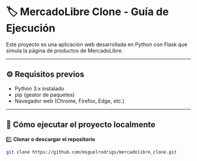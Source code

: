 # 🏷️ MercadoLibre Clone - Guía de Ejecución

Este proyecto es una aplicación web desarrollada en Python con Flask que simula la página de productos de MercadoLibre.

---

## ⚙️ Requisitos previos

- Python 3.x instalado
- pip (gestor de paquetes)
- Navegador web (Chrome, Firefox, Edge, etc.)

---

## 🚀 Cómo ejecutar el proyecto localmente

1️⃣ **Clonar o descargar el repositorio**

```bash
git clone https://github.com/miguelrodrigs/mercadolibre_clone.git
